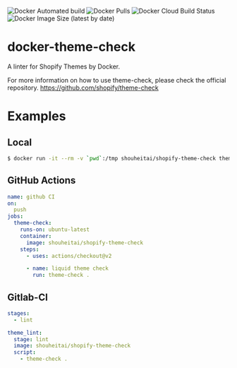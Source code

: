 ![Docker Automated build](https://img.shields.io/docker/automated/shouheitai/shopify-theme-check)
![Docker Pulls](https://img.shields.io/docker/pulls/shouheitai/shopify-theme-check)
![Docker Cloud Build Status](https://img.shields.io/docker/cloud/build/shouheitai/shopify-theme-check)
![Docker Image Size (latest by date)](https://img.shields.io/docker/image-size/shouheitai/shopify-theme-check)

# docker-theme-check
A linter for Shopify Themes by Docker.

For more information on how to use theme-check,
please check the official repository.
https://github.com/shopify/theme-check

# Examples
## Local
```bash
$ docker run -it --rm -v `pwd`:/tmp shouheitai/shopify-theme-check theme-check .
```

## GitHub Actions
```yml
name: github CI
on:
  push
jobs:
  theme-check:
    runs-on: ubuntu-latest
    container:
      image: shouheitai/shopify-theme-check
    steps:
      - uses: actions/checkout@v2

      - name: liquid theme check
        run: theme-check .
```
## Gitlab-CI
```yml
stages:
  - lint

theme_lint:
  stage: lint
  image: shouheitai/shopify-theme-check
  script:
    - theme-check .

```


